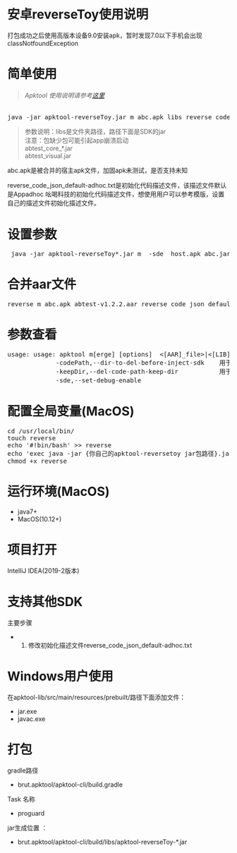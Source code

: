 # 安卓reverseToy使用说明<br/>
打包成功之后使用高版本设备9.0安装apk，暂时发现7.0以下手机会出现classNotfoundException

# 简单使用<br/>
>###### Apktool 使用说明请参考[这里](APKTOOL.md)<br/>
<pre>java -jar apktool-reverseToy.jar m abc.apk libs reverse_code_json_default-adhoc.txt</pre>

>参数说明：libs是文件夹路径，路径下面是SDK的jar<br/>
注意：包缺少包可能引起app崩溃启动 <br/>
abtest_core_*.jar<br/>
abtest_visual.jar

abc.apk是被合并的宿主apk文件，加固apk未测试，是否支持未知

reverse_code_json_default-adhoc.txt是初始化代码描述文件，该描述文件默认是Appadhoc 吆喝科技的初始化代码描述文件，想使用用户可以参考模版，设置自己的描述文件初始化描述文件。




# 设置参数
<pre> java -jar apktool-reverseToy*.jar m  -sde  host.apk abc.jar|libs/|sdk.aar reverse_code_json_default-adhoc.txt</pre>

# 合并aar文件
<pre>reverse m abc.apk abtest-v1.2.2.aar reverse_code_json_default-adhoc.txt</br></pre>

# 参数查看<br/>

<pre>usage: usage: apktool m[erge] [options] <file_apk> <[AAR]_file>|<[LIB]_dir> <init_code_file>
             -codePath,--dir-to-del-before-inject-sdk <tag>   用于代码更新，合并之前要删除指定的路径下的代码文件 例如：com.adhoc
             -keepDir,--del-code-path-keep-dir <tag>          用于代码更新，删除旧代码，但是想保留的子目录 例如：visual（将会保留com.adhoc下面的visual目录）
             -sde,--set-debug-enable                          设置debuggable true 默认:false</pre>


# 配置全局变量(MacOS)
<pre>cd /usr/local/bin/
touch reverse
echo '#!bin/bash' >> reverse
echo 'exec java -jar {你自己的apktool-reversetoy jar包路径}.jar "$@"' >> reverse
chmod +x reverse</pre>


# 运行环境(MacOS)<br/>

* java7+  
* MacOS(10.12+)<br/>

# 项目打开

IntelliJ IDEA(2019-2版本) 

# 支持其他SDK
 
 主要步骤<br/>
 
* 1. 修改初始化描述文件reverse_code_json_default-adhoc.txt<br/>


# Windows用户使用<br/>

在apktool-lib/src/main/resources/prebuilt/路径下面添加文件：

* jar.exe
* javac.exe

# 打包<br/>

gradle路径

* brut.apktool/apktool-cli/build.gradle 

Task 名称

* proguard<br/>

jar生成位置 ：

* brut.apktool/apktool-cli/build/libs/apktool-reverseToy-*.jar<br/>



